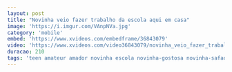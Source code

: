 ```yaml
---
layout: post
title: "Novinha veio fazer trabalho da escola aqui em casa"
image: 'https://i.imgur.com/VAnpNVa.jpg'
category: 'mobile'
embed: 'https://www.xvideos.com/embedframe/36843079'
video: 'https://www.xvideos.com/video36843079/novinha_veio_fazer_trabalho_da_escola_aqui_em_casa_video_completo_http_bit.ly_novinha14'
duracao: 210
tags: 'teen amateur amador novinha escola novinha-gostosa novinha-safada novinha-escola novinha-colegio transando-na-escola fodendo-no-colegio'
---
```

